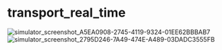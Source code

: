 # transport_real_time

![simulator_screenshot_A5EA0908-2745-4119-9324-01EE62BBBAB7](https://user-images.githubusercontent.com/27118779/143921130-a6cd1d17-a25c-4012-8a09-0b9eb4b42a52.png)
![simulator_screenshot_2795D246-7A49-474E-A489-03DADC3555FB](https://user-images.githubusercontent.com/27118779/144093425-4bb1c7b2-74c4-4be7-9273-47c813023fe4.png)
